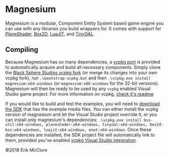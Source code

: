 # Magnesium

Magnesium is a modular, Component Entity System based game engine you can use with any libraries you build wrappers for. It comes with support for [PlaneShader](https://github.com/Black-Sphere-Studios/planeshader), [Box2D](https://github.com/Black-Sphere-Studios/Box2D), [LuaJIT](http://luajit.org/), and [TinyOAL](https://github.com/Black-Sphere-Studios/tinyoal).

## Compiling

Because Magnesium has so many dependencies, a [vcpkg port](https://github.com/Black-Sphere-Studios/vcpkg/tree/master/ports/magnesium) is provided to automatically acquire and build all necessary components. Simply clone the [Black Sphere Studios vcpkg fork](https://github.com/Black-Sphere-Studios/vcpkg) (or merge its changes into your own vcpkg fork), run `.\bootstrap-vcpkg.bat` and then `.\vcpkg.exe install magnesium:x64-windows` (or `magnesium:x86-windows` for the 32-bit versions). Magnesium will then be ready to be used by any `vcpkg` enabled Visual Studio game project. For more information on vcpkg, [check it's readme](https://github.com/Black-Sphere-Studios/vcpkg/blob/master/README.md).

If you would like to build and test the examples, you will need to [download the SDK](https://github.com/Black-Sphere-Studios/magnesium/releases) that has the example media files. You can either install the vcpkg version of magnesium and let the Visual Studio project override it, or you can install only magnesium's dependencies: `.\vcpkg.exe install bss-util:x64-windows, planeshader:x64-windows, tinyoal:x64-windows, box2d-bss:x64-windows, luajit:x64-windows, enet:x64-windows`. Once these dependencies are installed, the SDK project file will automatically link to them, provided you've enabled [vcpkg Visual Studio integration](https://github.com/Microsoft/vcpkg/blob/master/README.md#quick-start).

©2018 Erik McClure